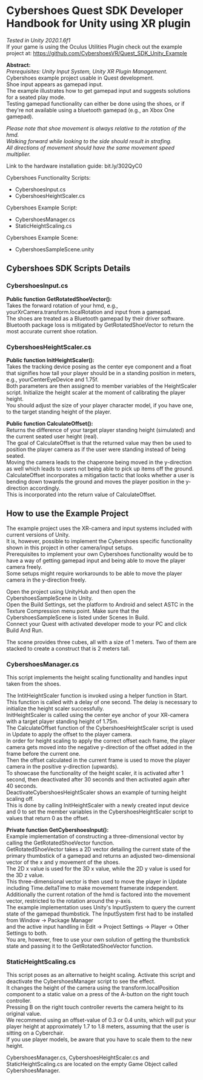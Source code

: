 # Cybershoes Quest SDK Developer Handbook for Unity using XR plugin
*Tested in Unity 2020.1.6f1*  
If your game is using the Oculus Utilities Plugin check out the example project at: https://github.com/CybershoesVR/Quest_SDK_Unity_Example

**Abstract:**  
*Prerequisites: Unity Input System, Unity XR Plugin Management.*  
Cybershoes example project usable in Quest development.  
Shoe input appears as gamepad input.  
The example illustrates how to get gamepad input and suggests solutions for a seated play mode.  
Testing gamepad functionality can either be done using the shoes, or if they're not available using a bluetooth gamepad (e.g., an Xbox One gamepad).

*Please note that shoe movement is always relative to the rotation of the hmd.*  
*Walking forward while looking to the side should result in strafing.*  
*All directions of movement should have the same movement speed multiplier.*  

Link to the hardware installation guide: bit.ly/302QyC0

Cybershoes Functionality Scripts:
* CybershoesInput.cs
* CybershoesHeightScaler.cs

Cybershoes Example Script:
* CybershoesManager.cs
* StaticHeightScaling.cs

Cybershoes Example Scene:
* CybershoesSampleScene.unity

## Cybershoes SDK Scripts Details
### CybershoesInput.cs
**Public function GetRotatedShoeVector():**  
Takes the forward rotation of your hmd, e.g., yourXrCamera.transform.localRotation and input from a gamepad.  
The shoes are treated as a Bluetooth gamepad by their driver software.  
Bluetooth package loss is mitigated by GetRotatedShoeVector to return the most accurate current shoe rotation.  
  
### CybershoesHeightScaler.cs
**Public function InitHeightScaler():**  
Takes the tracking device posing as the center eye component and a float that signifies how tall your player should be in a standing position in meters, e.g., yourCenterEyeDevice and 1.75f.  
Both parameters are then assigned to member variables of the HeightScaler script. Initialize the height scaler at the moment of calibrating the player height.  
You should adjust the size of your player character model, if you have one, to the target standing height of the player.  

**Public function CalculateOffset():**  
Returns the difference of your target player standing height (simulated) and the current seated user height (real).  
The goal of CalculateOffset is that the returned value may then be used to position the player camera as if the user were standing instead of being seated.  
Moving the camera leads to the chaperone being moved in the y-direction as well which leads to users not being able to pick up items off the ground.  
CalculateOffset incorporates a mitigation tactic that looks whether a user is bending down towards the ground and moves the player position in the y-direction accordingly.  
This is incorporated into the return value of CalculateOffset.  

## How to use the Example Project
The example project uses the XR-camera and input systems included with current versions of Unity.  
It is, however, possible to implement the Cybershoes specific functionality shown in this project in other camera/input setups.  
Prerequisites to implement your own Cybershoes functionality would be to have a way of getting gamepad input and being able to move the player camera freely.  
Some setups might require workarounds to be able to move the player camera in the y-direction freely.  

Open the project using UnityHub and then open the CybershoesSampleScene in Unity.  
Open the Build Settings, set the platform to Android and select ASTC in the Texture Compression menu point. Make sure that the CybershoesSampleScene is listed under Scenes In Build.  
Connect your Quest with activated developer mode to your PC and click Build And Run.  

The scene provides three cubes, all with a size of 1 meters. Two of them are stacked to create a construct that is 2 meters tall.  
  
### CybershoesManager.cs
This script implements the height scaling functionality and handles input taken from the shoes.  

The IntitHeightScaler function is invoked using a helper function in Start. This function is called with a delay of one second. The delay is necessary to initialize the height scaler successfully.   
InitHeightScaler is called using the center eye anchor of your XR-camera with a target player standing height of 1.75m.  
The CalculateOffset function of the CybershoesHeightScaler script is used in Update to apply the offset to the player camera.  
In order for height scaling to apply the correct offset each frame, the player camera gets moved into the negative y-direction of the offset added in the frame before the current one.  
Then the offset calculated in the current frame is used to move the player camera in the positive y-direction (upwards).  
To showcase the functionality of the height scaler, it is activated after 1 second, then deactivated after 30 seconds and then activated again after 40 seconds.  
DeactivateCybershoesHeightScaler shows an example of turning height scaling off.  
This is done by calling InitHeightScaler with a newly created input device and 0 to set the member variables in the CybershoesHeightScaler script to values that return 0 as the offset.    

**Private function GetCybershoesInput():**  
Example implementation of constructing a three-dimensional vector by calling the GetRotatedShoeVector function.  
GetRotatedShoeVector takes a 2D vector detailing the current state of the primary thumbstick of a gamepad and returns an adjusted two-dimensional vector of the x and y movement of the shoes.  
The 2D x value is used for the 3D x value, while the 2D y value is used for the 3D z value.  
This three-dimensional vector is then used to move the player in Update including Time.deltaTime to make movement framerate independent.  
Additionally the current rotation of the hmd is factored into the movement vector, restricted to the rotation around the y-axis.  
The example implementation uses Unity's InputSystem to query the current state of the gamepad thumbstick.
The InputSystem first had to be installed from Window -> Package Manager  
and the active input handling in Edit -> Project Settings -> Player -> Other Settings to both.  
You are, however, free to use your own solution of getting the thumbstick state and passing it to the GetRotatedShoeVector function.  

### StaticHeightScaling.cs
This script poses as an alternative to height scaling. Activate this script and deactivate the CybershoesManager script to see the effect.  
It changes the height of the camera using the transform.localPosition component to a static value on a press of the A-button on the right touch controller.  
Pressing B on the right touch controller reverts the camera height to its original value.  
We recommend using an offset-value of 0.3 or 0.4 units, which will put your player height at approximately 1.7 to 1.8 meters, assuming that the user is sitting on a Cyberchair.  
If you use player models, be aware that you have to scale them to the new height.  

CybershoesManager.cs, CybershoesHeightScaler.cs and StaticHeightScaling.cs are located on the empty Game Object called CybershoesManager.  



